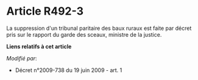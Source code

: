 # Article R492-3

La suppression d'un tribunal paritaire des baux ruraux est faite par décret pris sur le rapport du garde des sceaux, ministre
de la justice.

**Liens relatifs à cet article**

_Modifié par_:

  - Décret n°2009-738 du 19 juin 2009 - art. 1
